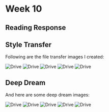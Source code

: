 # Week 10

## Reading Response

## Style Transfer

Following are the file transfer images I created:

![Drive](https://github.com/artintelclass/Assignments/blob/master/Responses/AliShazal_Images/out1.png)
![Drive](https://github.com/artintelclass/Assignments/blob/master/Responses/AliShazal_Images/out4.png)
![Drive](https://github.com/artintelclass/Assignments/blob/master/Responses/AliShazal_Images/out5.png)
![Drive](https://github.com/artintelclass/Assignments/blob/master/Responses/AliShazal_Images/out2.png)
![Drive](https://github.com/artintelclass/Assignments/blob/master/Responses/AliShazal_Images/out3.png)

## Deep Dream

And here are some deep dream images:

![Drive](https://github.com/artintelclass/Assignments/blob/master/Responses/AliShazal_Images/4.jpg_00001.jpg)
![Drive](https://github.com/artintelclass/Assignments/blob/master/Responses/AliShazal_Images/2.jpg_00001.jpg)
![Drive](https://github.com/artintelclass/Assignments/blob/master/Responses/AliShazal_Images/1.jpg_00001.jpg)
![Drive](https://github.com/artintelclass/Assignments/blob/master/Responses/AliShazal_Images/3.jpg_00001.jpg)
![Drive](https://github.com/artintelclass/Assignments/blob/master/Responses/AliShazal_Images/5.jpg_00001.jpg)
